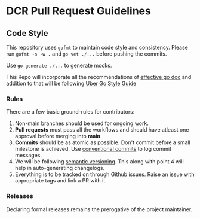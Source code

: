 # DCR Pull Request Guidelines

## Code Style

This repository uses `gofmt` to maintain code style and consistency. 
Please run `gofmt -s -w .` and `go vet ./...` before pushing the commits. 

Use `go generate ./...` to generate mocks. 

This Repo will incorporate all the recommendations of [effective go doc](https://go.dev/doc/effective_go) and addition to that will be following [Uber Go Style Guide](https://github.com/uber-go/guide/blob/master/style.md)

### Rules

There are a few basic ground-rules for contributors:

1. Non-main branches should be used for ongoing work.
2. **Pull requests** must pass all the workflows and should have atleast one approval before merging into **main**.  
3. **Commits** should be as atomic as possible. Don't commit before a small milestone is achieved. Use [conventional commits](https://www.conventionalcommits.org/en/v1.0.0/) to log commit messages.
4. We will be following [semantic versioning](https://semver.org/). This along with point 4 will help in auto-generating changelogs. 
5. Everything is to be tracked on through Github issues. Raise an issue with appropriate tags and link a PR with it. 

### Releases

Declaring formal releases remains the prerogative of the project maintainer.

